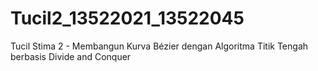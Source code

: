 # Tucil2_13522021_13522045
Tucil Stima 2 - Membangun Kurva Bézier dengan Algoritma Titik Tengah berbasis Divide and Conquer
